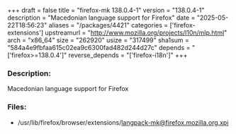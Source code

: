 +++
draft = false
title = "firefox-mk 138.0.4-1"
version = "138.0.4-1"
description = "Macedonian language support for Firefox"
date = "2025-05-22T18:56:23"
aliases = "/packages/4421"
categories = ['firefox-extensions']
upstreamurl = "http://www.mozilla.org/projects/l10n/mlp.html"
arch = "x86_64"
size = "262920"
usize = "317499"
sha1sum = "584a4e9fbfaa615c02ea9c6300fad482d244d27c"
depends = "['firefox>=138.0.4']"
reverse_depends = "['firefox-i18n']"
+++
### Description: 
Macedonian language support for Firefox

### Files: 
* /usr/lib/firefox/browser/extensions/langpack-mk@firefox.mozilla.org.xpi
